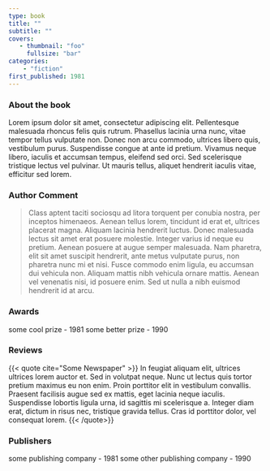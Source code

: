 ```yaml
---
type: book
title: ""
subtitle: ""
covers:
   - thumbnail: "foo"
     fullsize: "bar"
categories:
    - "fiction"
first_published: 1981
---
```


### About the book

Lorem ipsum dolor sit amet, consectetur adipiscing elit. Pellentesque
malesuada rhoncus felis quis rutrum. Phasellus lacinia urna nunc, vitae tempor
tellus vulputate non. Donec non arcu commodo, ultrices libero quis, vestibulum
purus. Suspendisse congue at ante id pretium. Vivamus neque libero, iaculis et
accumsan tempus, eleifend sed orci. Sed scelerisque tristique lectus vel
pulvinar. Ut mauris tellus, aliquet hendrerit iaculis vitae, efficitur sed
lorem. 

### Author Comment

> Class aptent taciti sociosqu ad litora torquent per conubia nostra, per
> inceptos himenaeos. Aenean tellus lorem, tincidunt id erat et, ultrices
> placerat magna. Aliquam lacinia hendrerit luctus. Donec malesuada lectus sit
> amet erat posuere molestie. Integer varius id neque eu pretium. Aenean
> posuere at augue semper malesuada. Nam pharetra, elit sit amet suscipit
> hendrerit, ante metus vulputate purus, non pharetra nunc mi et nisi. Fusce
> commodo enim ligula, eu accumsan dui vehicula non. Aliquam mattis nibh
> vehicula ornare mattis. Aenean vel venenatis nisi, id posuere enim. Sed ut
> nulla a nibh euismod hendrerit id at arcu. 

### Awards

some cool prize - 1981
some better prize - 1990

### Reviews

{{< quote cite="Some Newspaper" >}}
In feugiat aliquam elit, ultrices ultrices lorem auctor et. Sed in volutpat
neque. Nunc ut lectus quis tortor pretium maximus eu non enim. Proin porttitor
elit in vestibulum convallis. Praesent facilisis augue sed ex mattis, eget
lacinia neque iaculis. Suspendisse lobortis ligula urna, id sagittis mi
scelerisque a. Integer diam erat, dictum in risus nec, tristique gravida
tellus. Cras id porttitor dolor, vel consequat lorem. 
{{< /quote>}}

### Publishers

some publishing company - 1981
some other publishing company - 1990
